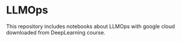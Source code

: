# LLMOps
This repository includes notebooks about LLMOps with google cloud downloaded from DeepLearning course.
